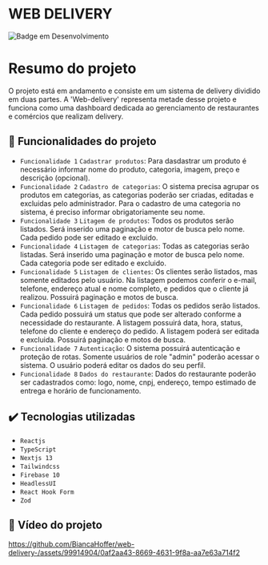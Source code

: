 <h1>WEB DELIVERY</h1>

![Badge em Desenvolvimento](http://img.shields.io/static/v1?label=STATUS&message=EM%20DESENVOLVIMENTO&color=GREEN&style=for-the-badge)

# Resumo do projeto
O projeto está em andamento e consiste em um sistema de delivery dividido em duas partes. A 'Web-delivery' representa metade desse projeto e funciona como uma dashboard dedicada ao gerenciamento de restaurantes e comércios que realizam delivery. 

## 🔨 Funcionalidades do projeto
- `Funcionalidade 1` `Cadastrar produtos`: Para dasdastrar um produto é necessário informar nome do produto, categoria, imagem, preço e descrição (opcional). 
- `Funcionalidade 2` `Cadastro de categorias`: O sistema precisa agrupar os produtos em categorias, as categorias poderão ser criadas, editadas e excluidas pelo administrador. Para o cadastro de uma categoria no sistema, é preciso informar obrigatoriamente seu nome.
- `Funcionalidade 3` `Litagem de produtos`: Todos os produtos serão listados. Será inserido uma paginação e motor de busca pelo nome. Cada pedido pode ser editado e excluido.
- `Funcionalidade 4` `Listagem de categorias`: Todas as categorias serão listadas. Será inserido uma paginação e motor de busca pelo nome. Cada categoria pode ser editado e excluido.
- `Funcionalidade 5` `Listagem de clientes`: Os clientes serão listados, mas somente editados pelo usuário. Na listagem podemos conferir o e-mail, telefone, endereço atual e nome completo, e pedidos que o cliente já realizou. Possuirá paginação e motos de busca.
-  `Funcionalidade 6` `Listagem de pedidos`: Todas os pedidos serão listados. Cada pedido possuirá um status que pode ser alterado conforme a necessidade do restaurante. A listagem possuirá data, hora, status, telefone do cliente e endereço do pedido. A listagem poderá ser editada e excluida. Possuirá paginação e motos de busca.
- `Funcionalidade 7` `Autenticação`: O sistema possuirá autenticação e proteção de rotas. Somente usuários de role "admin" poderão acessar o sistema. O usuário poderá editar os dados do seu perfil.
 - `Funcionalidade 8` `Dados do restaurante`: Dados do restaurante poderão ser cadastrados como: logo, nome, cnpj, endereço, tempo estimado de entrega e horário de funcionamento.

## ✔️ Tecnologias utilizadas

- ``Reactjs``
- ``TypeScript``
- ``Nextjs 13``
- ``Tailwindcss``
- ``Firebase 10``
- ``HeadlessUI``
- ``React Hook Form``
- ``Zod``

## 🎯 Vídeo do projeto 

https://github.com/BiancaHoffer/web-delivery-/assets/99914904/0af2aa43-8669-4631-9f8a-aa7e63a714f2